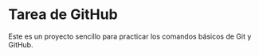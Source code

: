 # Tarea de GitHub

Este es un proyecto sencillo para practicar los comandos
básicos de Git y GitHub.